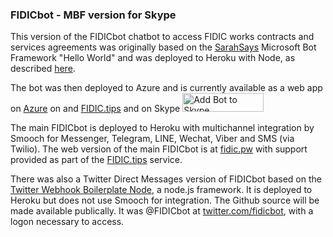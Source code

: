 <h3>FIDICbot - MBF version for Skype</h3>

This version of the FIDICbot chatbot to access FIDIC works contracts and services agreements was originally based on the <a href="https://blogs.msdn.microsoft.com/sarahsays/2016/">SarahSays</a> Microsoft Bot Framework "Hello World" and was deployed to Heroku with Node, as described <a href="https://github.com/boswellp/BotFramework">here</a>.

The bot was then deployed to Azure and is currently available as a web app on <a href="http://fidicbot.azurewebsites.net/">Azure</a> on and <a href="http://www.fidic.tips/fidicbot/mbf/">FIDIC.tips</a> and on Skype <img alt="Add Bot to Skype" height="30" width="130" src="https://secure.skypeassets.com/content/dam/scom/images/add-bot-button/add-to-skype-buttons02-28px.png" />

The main FIDICbot is deployed to Heroku with multichannel integration by Smooch for Messenger, Telegram, LINE, Wechat, Viber  and SMS (via Twilio). The web version of the main FIDICbot is at <a href="http://fidic.pw">fidic.pw</a> with support provided as part of the <a href="http://fidic.tips/">FIDIC.tips</a> service.

There was also a Twitter Direct Messages version of FIDICbot based on the <a href="https://github.com/twitterdev/twitter-webhook-boilerplate-node">Twitter Webhook Boilerplate Node</a>, a node.js framework. It is deployed to Heroku but does not use Smooch for integration. The Github source will be made available publically. It was @FIDICbot at <a href="https://twitter.com/fidicbot/">twitter.com/fidicbot</a>, with a logon necessary to access.
